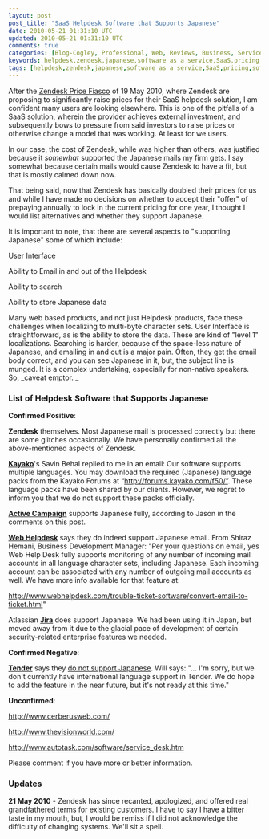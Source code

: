 ```yaml
---           
layout: post
post_title: "SaaS Helpdesk Software that Supports Japanese"
date: 2010-05-21 01:31:10 UTC
updated: 2010-05-21 01:31:10 UTC
comments: true
categories: [Blog-Cogley, Professional, Web, Reviews, Business, Service]
keywords: helpdesk,zendesk,japanese,software as a service,SaaS,pricing,software,alternatives,helpdesk applications,processing,language
tags: [helpdesk,zendesk,japanese,software as a service,SaaS,pricing,software,alternatives,helpdesk applications,processing,language]
---
```

 


After the [Zendesk Price Fiasco](http://rick.cogley.info/blog/index.php?id=376560998858713850) of 19 May 2010, where Zendesk are proposing to significantly raise prices for their SaaS helpdesk solution, I am confident many users are looking elsewhere. This is one of the pitfalls of a SaaS solution, wherein the provider achieves external investment, and subsequently bows to pressure from said investors to raise prices or otherwise change a model that was working. At least for we users. 




In our case, the cost of Zendesk, while was higher than others, was justified because it _somewhat_ supported the Japanese mails my firm gets. I say somewhat because certain mails would cause Zendesk to have a fit, but that is mostly calmed down now. 




That being said, now that Zendesk has basically doubled their prices for us and while I have made no decisions on whether to accept their "offer" of prepaying annually to lock in the current pricing for one year, I thought I would list alternatives and whether they support Japanese. 




It is important to note, that there are several aspects to "supporting Japanese" some of which include: 









User Interface




Ability to Email in and out of the Helpdesk




Ability to search




Ability to store Japanese data









Many web based products, and not just Helpdesk products, face these challenges when localizing to multi-byte character sets. User Interface is straightforward, as is the ability to store the data. These are kind of "level 1" localizations. Searching is harder, because of the space-less nature of Japanese, and emailing in and out is a major pain. Often, they get the email body correct, and you can see Japanese in it, but, the subject line is munged. It is a complex undertaking, especially for non-native speakers. So, _caveat emptor. _




### List of Helpdesk Software that Supports Japanese






**Confirmed Positive**:




**Zendesk** themselves. Most Japanese mail is processed correctly but there are some glitches occasionally. We have personally confirmed all the above-mentioned aspects of Zendesk. 




[**Kayako**](http://www.kayako.com/)'s Savin Behal replied to me in an email: Our software supports multiple languages. You may download the required (Japanese) language packs from the Kayako Forums at “http://forums.kayako.com/f50/”. These language packs have been shared by our clients. However, we regret to inform you that we do not support these packs officially. 




[**Active Campaign**](http://www.activecampaign.com/help-desk-software/) supports Japanese fully, according to Jason in the comments on this post. 




[**Web Helpdesk**](http://webhelpdesk.com/) says they do indeed support Japanese email. From Shiraz Hemani, Business Development Manager: "Per your questions on email, yes Web Help Desk fully supports monitoring of any number of incoming mail accounts in all language character sets, including Japanese. Each incoming account can be associated with any number of outgoing mail accounts as well. We have more info available for that feature at:




http://www.webhelpdesk.com/trouble-ticket-software/convert-email-to-ticket.html" 




Atlassian [**Jira**](http://www.atlassian.com/software/jira/default.jsp) does support Japanese. We had been using it in Japan, but moved away from it due to the glacial pace of development of certain security-related enterprise features we needed.  




**Confirmed Negative**: 




[**Tender**](http://tenderapp.com/) says they [do not support Japanese](https://help.tenderapp.com/discussions/questions/491-japanese). Will says: "... I'm sorry, but we don't currently have international language support in Tender. We do hope to add the feature in the near future, but it's not ready at this time."




**Unconfirmed**: 




http://www.cerberusweb.com/




http://www.thevisionworld.com/




http://www.autotask.com/software/service_desk.htm




Please comment if you have more or better information. 




### Updates






**21 May 2010** - Zendesk has since recanted, apologized, and offered real grandfathered terms for existing customers. I have to say I have a bitter taste in my mouth, but, I would be remiss if I did not acknowledge the difficulty of changing systems. We'll sit a spell.


